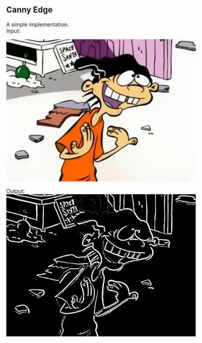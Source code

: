 ## Canny Edge

A simple implementation.<br>
Input:<br>

![a](image2.jpg)

Output:<br>
![a](output.bmp)